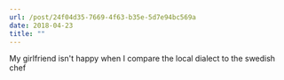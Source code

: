 ```yaml
---
url: /post/24f04d35-7669-4f63-b35e-5d7e94bc569a
date: 2018-04-23
title: ""
---
```


My girlfriend isn't happy when I compare the local dialect to the swedish chef
